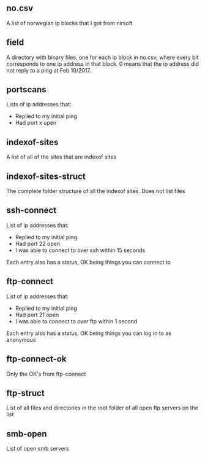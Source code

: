 ## no.csv
A list of norwegian ip blocks that I got from nirsoft

## field
A directory with binary files, one for each ip block in no.csv, where every bit corresponds to one ip address in that block. 0 means that the ip address did not reply to a ping at Feb 10/2017.

## portscans
Lists of ip addresses that:
* Replied to my initial ping
* Had port x open

## indexof-sites
A list of all of the sites that are indexof sites

## indexof-sites-struct
The complete folder structure of all the indexof sites. Does not list files

## ssh-connect
List of ip addresses that:
* Replied to my initial ping
* Had port 22 open
* I was able to connect to over ssh within 15 seconds

Each entry also has a status, OK being things you can connect to

## ftp-connect
List of ip addresses that:
* Replied to my initial ping
* Had port 21 open
* I was able to connect to over ftp within 1 second

Each entry also has a status, OK being things you can log in to as anonymous

## ftp-connect-ok
Only the OK's from ftp-connect

## ftp-struct
List of all files and directories in the root folder of all open ftp servers on the list

## smb-open
List of open smb servers
